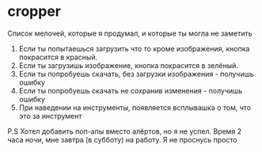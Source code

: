# cropper

Список мелочей, которые я продумал, и которые ты могла не заметить

1) Если ты попытаешься загрузить что то кроме изображения, кнопка покрасится в красный.
2) Если ты загрузишь изображение, кнопка покрасится в зелёный.
3) Если ты попробуешь скачать, без загрузки изображения - получишь ошибку
4) Если ты попробуешь скачать не сохранив изменения - получишь ошибку
5) При наведении на инструменты, появляется всплывашка о том, что это за инструмент


P.S 
Хотел добавить поп-апы вместо алёртов, но я не успел. Время 2 часа ночи, мне завтра (в субботу) на работу. Я не проснусь просто
